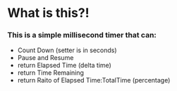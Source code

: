 # What is this?! #

### This is a simple millisecond timer that can: ###

* Count Down (setter is in seconds)
* Pause and Resume
* return Elapsed Time (delta time)
* return Time Remaining
* return Raito of Elapsed Time:TotalTime (percentage)